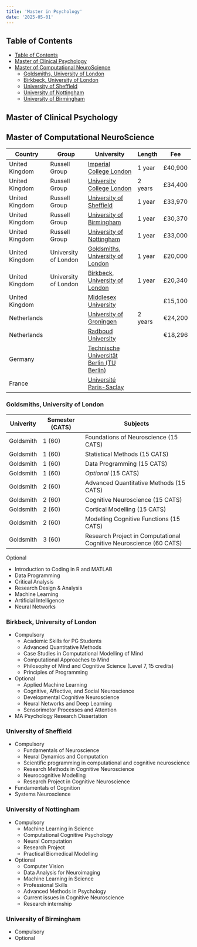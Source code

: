 ```yaml
---
title: 'Master in Psychology'
date: '2025-05-01'
---
```


## Table of Contents

- [Table of Contents](#table-of-contents)
- [Master of Clinical Psychology](#master-of-clinical-psychology)
- [Master of Computational NeuroScience](#master-of-computational-neuroscience)
  - [Goldsmiths, University of London](#goldsmiths-university-of-london)
  - [Birkbeck, University of London](#birkbeck-university-of-london)
  - [University of Sheffield](#university-of-sheffield)
  - [University of Nottingham](#university-of-nottingham)
  - [University of Birmingham](#university-of-birmingham)

## Master of Clinical Psychology

## Master of Computational NeuroScience

| Country        | Group                | University                                       | Length  | Fee     |
| -------------- | -------------------- | ------------------------------------------------ | ------- | ------- |
| United Kingdom | Russell Group        | [Imperial College London][icl]                   | 1 year  | £40,900 |
| United Kingdom | Russell Group        | [University College London][ucl]                 | 2 years | £34,400 |
| United Kingdom | Russell Group        | [University of Sheffield][sheffield]             | 1 year  | £33,970 |
| United Kingdom | Russell Group        | [University of Birmingham][birmingham]           | 1 year  | £30,370 |
| United Kingdom | Russell Group        | [University of Nottingham][nottingham]           | 1 year  | £33,000 |
| United Kingdom | University of London | [Goldsmiths, University of London][goldsmith]    | 1 year  | £20,000 |
| United Kingdom | University of London | [Birkbeck, University of London][birkbeck]       | 1 year  | £20,340 |
| United Kingdom |                      | [Middlesex University][middlesex]                |         | £15,100 |
| Netherlands    |                      | [University of Groningen][groningen]             | 2 years | €24,200 |
| Netherlands    |                      | [Radboud University][radboud]                    |         | €18,296 |
| Germany        |                      | [Technische Universität Berlin (TU Berlin)][tub] |         |         |
| France         |                      | [Université Paris-Saclay][saclay]                |         |         |

### Goldsmiths, University of London

| Univerity | Semester (CATS) | Subjects                                                           |
| --------- | --------------- | ------------------------------------------------------------------ |
| Goldsmith | 1 (60)          | Foundations of Neuroscience (15 CATS)                              |
| Goldsmith | 1 (60)          | Statistical Methods (15 CATS)                                      |
| Goldsmith | 1 (60)          | Data Programming (15 CATS)                                         |
| Goldsmith | 1 (60)          | _Optional_ (15 CATS)                                               |
| Goldsmith | 2 (60)          | Advanced Quantitative Methods (15 CATS)                            |
| Goldsmith | 2 (60)          | Cognitive Neuroscience (15 CATS)                                   |
| Goldsmith | 2 (60)          | Cortical Modelling (15 CATS)                                       |
| Goldsmith | 2 (60)          | Modelling Cognitive Functions (15 CATS)                            |
| Goldsmith | 3 (60)          | Research Project in Computational Cognitive Neuroscience (60 CATS) |

Optional

- Introduction to Coding in R and MATLAB
- Data Programming
- Critical Analysis
- Research Design & Analysis
- Machine Learning
- Artificial Intelligence
- Neural Networks

### Birkbeck, University of London

- Compulsory
  - Academic Skills for PG Students
  - Advanced Quantitative Methods
  - Case Studies in Computational Modelling of Mind
  - Computational Approaches to Mind
  - Philosophy of Mind and Cognitive Science (Level 7, 15 credits)
  - Principles of Programming
- Optional
  - Applied Machine Learning
  - Cognitive, Affective, and Social Neuroscience
  - Developmental Cognitive Neuroscience
  - Neural Networks and Deep Learning
  - Sensorimotor Processes and Attention
- MA Psychology Research Dissertation

### University of Sheffield

- Compulsory
  - Fundamentals of Neuroscience
  - Neural Dynamics and Computation
  - Scientific programming in computational and cognitive neuroscience
  - Research Methods in Cognitive Neuroscience
  - Neurocognitive Modelling
  - Research Project in Cognitive Neuroscience
- Fundamentals of Cognition
- Systems Neuroscience

### University of Nottingham

- Compulsory
  - Machine Learning in Science
  - Computational Cognitive Psychology
  - Neural Computation
  - Research Project
  - Practical Biomedical Modelling
- Optional
  - Computer Vision
  - Data Analysis for Neuroimaging
  - Machine Learning in Science
  - Professional Skills
  - Advanced Methods in Psychology
  - Current issues in Cognitive Neuroscience
  - Research internship

### University of Birmingham

- Compulsory
- Optional

<!-- Russell -->

[birmingham]: https://www.birmingham.ac.uk/study/postgraduate/subjects/psychology-courses/cognitive-neuroimaging-and-data-science-msc
[nottingham]: https://www.nottingham.ac.uk/pgstudy/course/taught/computational-neuroscience-cognition-and-ai-msc
[sheffield]: https://sheffield.ac.uk/postgraduate/taught/courses/2025/cognitive-and-computational-neuroscience-msc

<!-- London -->

[ucl]: https://www.ucl.ac.uk/prospective-students/graduate/research-degrees/gatsby-computational-neuroscience-unit-mphil-phd
[goldsmith]: https://www.gold.ac.uk/pg/msc-computational-cognitive-neuroscience
[birkbeck]: https://www.bbk.ac.uk/courses/postgraduate/cognitive-science-and-artificial-intelligence
[middlesex]: https://digital.ucas.com/coursedisplay/courses/f61620d7-f07d-4764-905f-cf672801d292?academicYearId=2025&courseOptionId=5e80a922-271b-4c0e-a9fa-d90a7e279405#provider-information

<!-- Netherlands -->

[groningen]: https://www.rug.nl/masters/computational-cognitive-science
[icl]: https://www.imperial.ac.uk/study/courses/postgraduate-taught/neurotechnology/
[radboud]: https://www.ru.nl/en/education/masters/cognitive-neuroscience-research/natural-computing-and-neurotechnology

<!-- German -->

[tub]: https://www.bccn-berlin.de/master-program.html

<!-- France -->

[saclay]: https://www.universite-paris-saclay.fr/en/education/master/life-sciences-and-health/m2-computational-neurosciences-and-neuroengineering

